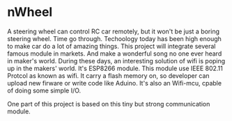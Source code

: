 # nWheel
A steering wheel can control RC car remotely, but it won't be just a boring steering wheel. Time go through. Techoology today has been high enough to make car do a lot of amazing things. This project will integrate several famous module in markets. And make a wonderful song no one ever heard in maker's world.
During these days, an interesting solution of wifi is poping up in the makers' world. It's ESP8266 module. This module use IEEE
802.11 Protcol as known as wifi. It carry a flash memory on, so developer can upload new firware or write code like Aduino.
It's also an Wifi-mcu, cpable of doing some simple I/O.

One part of this project is based on this tiny but strong communication module.

